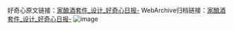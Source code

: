 好奇心原文链接：[家酿酒套件_设计_好奇心日报-](https://www.qdaily.com/articles/2209.html)
WebArchive归档链接：[家酿酒套件_设计_好奇心日报-](http://web.archive.org/web/20190623150940/https://www.qdaily.com/articles/2209.html)
![image](http://ww3.sinaimg.cn/large/007d5XDply1g3verafawxj30u03wmk5f)